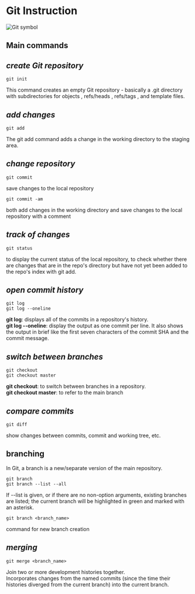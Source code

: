<h1> Git Instruction</h1>

![Git symbol](git.jpeg)

<h2> Main commands</h2>

## *create Git repository*

    git init
<p>This command creates an empty Git repository - basically a .git directory with subdirectories for objects , refs/heads , refs/tags , and template files.</p>

## *add changes*
    git add
<p>The git add command adds a change in the working directory to the staging area.</p>

## *change repository*
    git commit
<p>save changes to the local repository</p>

    git commit -am
<p>both add changes in the working directory and save changes to the local repository with a comment</p>

## *track of changes*
    git status
<p>to display the current status of the local repository, to check whether there are changes that are in the repo's directory but have not yet been added to the repo's index with git add.</p>

## *open commit history*
    git log
    git log --oneline
<p><strong>git log</strong>: displays all of the commits in a repository's history.<br>
<strong>git log --oneline</strong>: display the output as one commit per line. It also shows the output in brief like the first seven characters of the commit SHA and the commit message.</p>

## *switch between branches*
    git checkout
    git checkout master
<p><strong>git checkout</strong>: to switch between branches in a repository.<br>
<strong>git checkout master</strong>: to refer to the main branch</p> 

## *compare commits*
    git diff
<p>show changes between commits, commit and working tree, etc.</p>

## branching

<p>In Git, a branch is a new/separate version of the main repository.</p>

    git branch
    git branch --list --all
<p>If --list is given, or if there are no non-option arguments, existing branches are listed; the current branch will be highlighted in green and marked with an asterisk.</p>

    git branch <branch_name>
<p>command for new branch creation</p>

## *merging*

    git merge <branch_name>

<p>Join two or more development histories together.</br> Incorporates changes from the named commits (since the time their histories diverged from the current branch) into the current branch.</p> 
